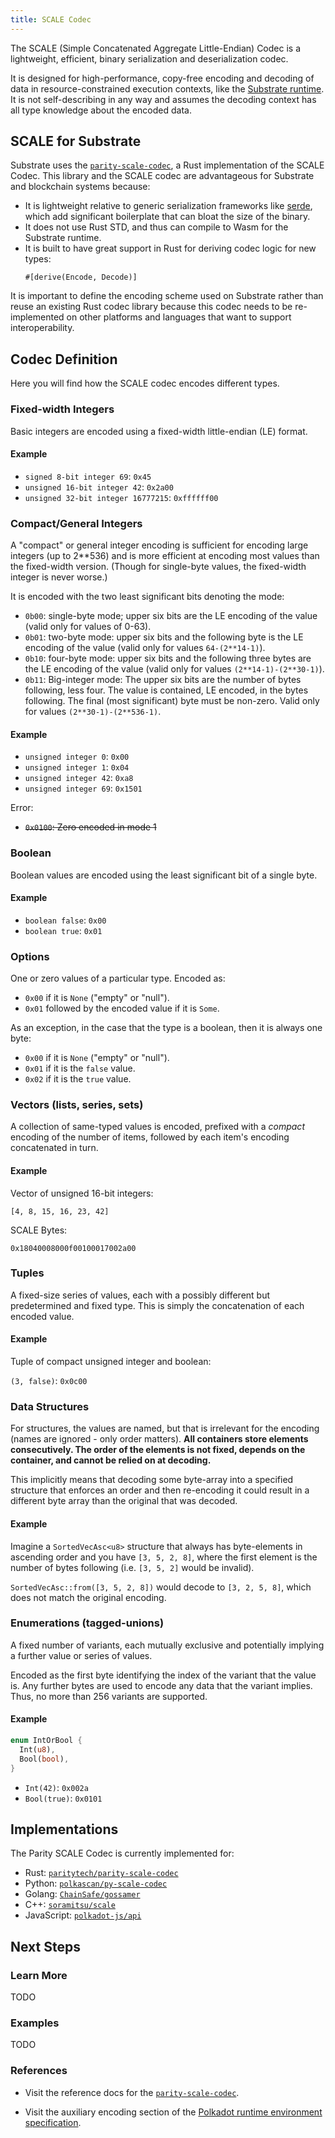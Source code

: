 ```yaml
---
title: SCALE Codec
---
```


The SCALE (Simple Concatenated Aggregate Little-Endian) Codec is a lightweight,
efficient, binary serialization and deserialization codec.

It is designed for high-performance, copy-free encoding and decoding of data in
resource-constrained execution contexts, like the [Substrate
runtime](conceptual/runtime/index.md). It is not self-describing in any way and
assumes the decoding context has all type knowledge about the encoded data.

## SCALE for Substrate

Substrate uses the
[`parity-scale-codec`](https://github.com/paritytech/parity-scale-codec), a Rust
implementation of the SCALE Codec. This library and the SCALE codec are
advantageous for Substrate and blockchain systems because:

* It is lightweight relative to generic serialization frameworks like
  [serde](https://serde.rs/), which add significant boilerplate that can bloat
  the size of the binary.
* It does not use Rust STD, and thus can compile to Wasm for the Substrate
  runtime.
* It is built to have great support in Rust for deriving codec logic for new
  types:
  ```
  #[derive(Encode, Decode)]
  ```

It is important to define the encoding scheme used on Substrate rather than
reuse an existing Rust codec library because this codec needs to be
re-implemented on other platforms and languages that want to support
interoperability.

## Codec Definition

Here you will find how the SCALE codec encodes different types.

### Fixed-width Integers

Basic integers are encoded using a fixed-width little-endian (LE) format.

#### Example

- `signed 8-bit integer 69`: `0x45`
- `unsigned 16-bit integer 42`: `0x2a00`
- `unsigned 32-bit integer 16777215`: `0xffffff00`

### Compact/General Integers

A "compact" or general integer encoding is sufficient for encoding large
integers (up to 2**536) and is more efficient at encoding most values than the
fixed-width version. (Though for single-byte values, the fixed-width integer is
never worse.)

It is encoded with the two least significant bits denoting the mode:

- `0b00`: single-byte mode; upper six bits are the LE encoding of the value
  (valid only for values of 0-63).
- `0b01`: two-byte mode: upper six bits and the following byte is the LE
  encoding of the value (valid only for values `64-(2**14-1)`).
- `0b10`: four-byte mode: upper six bits and the following three bytes are the
  LE encoding of the value (valid only for values `(2**14-1)-(2**30-1)`).
- `0b11`: Big-integer mode: The upper six bits are the number of bytes
  following, less four. The value is contained, LE encoded, in the bytes
  following. The final (most significant) byte must be non-zero. Valid only for
  values `(2**30-1)-(2**536-1)`.

#### Example

- `unsigned integer 0`: `0x00`
- `unsigned integer 1`: `0x04`
- `unsigned integer 42`: `0xa8`
- `unsigned integer 69`: `0x1501`

Error:

- ~~`0x0100`: Zero encoded in mode 1~~

### Boolean

Boolean values are encoded using the least significant bit of a single byte.

#### Example

- `boolean false`: `0x00`
- `boolean true`: `0x01`

### Options

One or zero values of a particular type. Encoded as:

- `0x00` if it is `None` ("empty" or "null").
- `0x01` followed by the encoded value if it is `Some`.

As an exception, in the case that the type is a boolean, then it is always one
byte:

- `0x00` if it is `None` ("empty" or "null").
- `0x01` if it is the `false` value.
- `0x02` if it is the `true` value.

### Vectors (lists, series, sets)

A collection of same-typed values is encoded, prefixed with a *compact* encoding
of the number of items, followed by each item's encoding concatenated in turn.

#### Example

Vector of unsigned 16-bit integers:

```
[4, 8, 15, 16, 23, 42]
```

SCALE Bytes:

```
0x18040008000f00100017002a00
```

### Tuples

A fixed-size series of values, each with a possibly different but predetermined
and fixed type. This is simply the concatenation of each encoded value. 

#### Example

Tuple of compact unsigned integer and boolean:

`(3, false)`: `0x0c00`

### Data Structures

For structures, the values are named, but that is irrelevant for the encoding (names are ignored - 
only order matters). **All containers store elements consecutively. The order of the elements is not 
fixed, depends on the container, and cannot be relied on at decoding.**

This implicitly means that decoding some byte-array into a specified structure that
enforces an order and then re-encoding it could result in a different byte array than the
original that was decoded.

#### Example

Imagine a `SortedVecAsc<u8>` structure that always has byte-elements in ascending order and you 
have `[3, 5, 2, 8]`, where the first element is the number of bytes following (i.e. `[3, 5, 2]` 
would be invalid).

`SortedVecAsc::from([3, 5, 2, 8])` would decode to `[3, 2, 5, 8]`, which does not match the 
original encoding.

### Enumerations (tagged-unions)

A fixed number of variants, each mutually exclusive and potentially implying a
further value or series of values.

Encoded as the first byte identifying the index of the variant that the value
is. Any further bytes are used to encode any data that the variant implies.
Thus, no more than 256 variants are supported.

#### Example

```rust
enum IntOrBool {
  Int(u8),
  Bool(bool),
}
```

- `Int(42)`: `0x002a`
- `Bool(true)`: `0x0101`

## Implementations

The Parity SCALE Codec is currently implemented for:

* Rust:
  [`paritytech/parity-scale-codec`](https://github.com/paritytech/parity-scale-codec)
* Python:
  [`polkascan/py-scale-codec`](https://github.com/polkascan/py-scale-codec)
* Golang: [`ChainSafe/gossamer`](https://github.com/ChainSafe/gossamer)
* C++: [`soramitsu/scale`](https://github.com/soramitsu/scale)
* JavaScript: [`polkadot-js/api`](https://github.com/polkadot-js/api)

## Next Steps

### Learn More

TODO

### Examples

TODO

### References

* Visit the reference docs for the
  [`parity-scale-codec`](https://crates.parity.io/parity_scale_codec/index.html).

* Visit the auxiliary encoding section of the [Polkadot runtime environment
  specification](https://github.com/w3f/polkadot-spec/blob/master/runtime-environment-spec/polkadot_re_spec.pdf).
